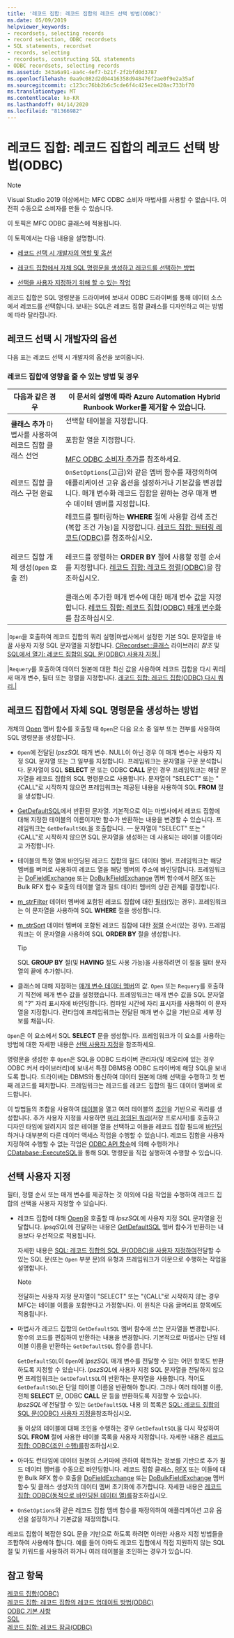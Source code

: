 ```yaml
---
title: '레코드 집합: 레코드 집합의 레코드 선택 방법(ODBC)'
ms.date: 05/09/2019
helpviewer_keywords:
- recordsets, selecting records
- record selection, ODBC recordsets
- SQL statements, recordset
- records, selecting
- recordsets, constructing SQL statements
- ODBC recordsets, selecting records
ms.assetid: 343a6a91-aa4c-4ef7-b21f-2f2bfd0d3787
ms.openlocfilehash: 0aa9c082d2d04416358d948476f2ae0f9e2a35af
ms.sourcegitcommit: c123cc76bb2b6c5cde6f4c425ece420ac733bf70
ms.translationtype: MT
ms.contentlocale: ko-KR
ms.lasthandoff: 04/14/2020
ms.locfileid: "81366982"
---
```

# <a name="recordset-how-recordsets-select-records-odbc"></a>레코드 집합: 레코드 집합의 레코드 선택 방법(ODBC)

> [!NOTE]
> Visual Studio 2019 이상에서는 MFC ODBC 소비자 마법사를 사용할 수 없습니다. 여전히 수동으로 소비자를 만들 수 있습니다.

이 토픽은 MFC ODBC 클래스에 적용됩니다.

이 토픽에서는 다음 내용을 설명합니다.

- [레코드 선택 시 개발자의 역할 및 옵션](#_core_your_options_in_selecting_records)

- [레코드 집합에서 자체 SQL 명령문을 생성하고 레코드를 선택하는 방법](#_core_how_a_recordset_constructs_its_sql_statement)

- [선택을 사용자 지정하기 위해 할 수 있는 작업](#_core_customizing_the_selection)

레코드 집합은 SQL 명령문을 드라이버에 보내서 ODBC 드라이버를 통해 데이터 소스에서 레코드를 선택합니다. 보내는 SQL은 레코드 집합 클래스를 디자인하고 여는 방법에 따라 달라집니다.

## <a name="your-options-in-selecting-records"></a><a name="_core_your_options_in_selecting_records"></a> 레코드 선택 시 개발자의 옵션

다음 표는 레코드 선택 시 개발자의 옵션을 보여줍니다.

### <a name="how-and-when-you-can-affect-a-recordset"></a>레코드 집합에 영향을 줄 수 있는 방법 및 경우

|다음과 같은 경우|이 문서의 설명에 따라 Azure Automation Hybrid Runbook Worker를 제거할 수 있습니다.|
|--------------|-------------|
|**클래스 추가** 마법사를 사용하여 레코드 집합 클래스 선언|선택할 테이블을 지정합니다.<br /><br /> 포함할 열을 지정합니다.<br /><br /> [MFC ODBC 소비자 추가](../../mfc/reference/adding-an-mfc-odbc-consumer.md)를 참조하세요.|
|레코드 집합 클래스 구현 완료|`OnSetOptions`(고급)와 같은 멤버 함수를 재정의하여 애플리케이션 고유 옵션을 설정하거나 기본값을 변경합니다. 매개 변수화 레코드 집합을 원하는 경우 매개 변수 데이터 멤버를 지정합니다.|
|레코드 집합 개체 생성(`Open` 호출 전)|레코드를 필터링하는 **WHERE** 절에 사용할 검색 조건(복합 조건 가능)을 지정합니다. [레코드 집합: 필터링 레코드(ODBC)](../../data/odbc/recordset-filtering-records-odbc.md)를 참조하십시오.<br /><br /> 레코드를 정렬하는 **ORDER BY** 절에 사용할 정렬 순서를 지정합니다. [레코드 집합: 레코드 정렬(ODBC)](../../data/odbc/recordset-sorting-records-odbc.md)을 참조하십시오.<br /><br /> 클래스에 추가한 매개 변수에 대한 매개 변수 값을 지정합니다. [레코드 집합: 레코드 집합(ODBC) 매개 변수화](../../data/odbc/recordset-parameterizing-a-recordset-odbc.md)를 참조하십시오.|

|`Open`을 호출하여 레코드 집합의 쿼리 실행|마법사에서 설정한 기본 SQL 문자열을 바꿀 사용자 지정 SQL 문자열을 지정합니다. [CRecordset::클래스](../../mfc/reference/crecordset-class.md#open) 라이브러리 *참조* 및 [SQL에서 열기: 레코드 집합의 SQL 문(ODBC) 사용자 지정.|](../../data/odbc/sql-customizing-your-recordsets-sql-statement-odbc.md)

|`Requery`를 호출하여 데이터 원본에 대한 최신 값을 사용하여 레코드 집합을 다시 쿼리|새 매개 변수, 필터 또는 정렬을 지정합니다. [레코드 집합: 레코드 집합(ODBC) 다시 쿼리.|](../../data/odbc/recordset-requerying-a-recordset-odbc.md)

## <a name="how-a-recordset-constructs-its-sql-statement"></a><a name="_core_how_a_recordset_constructs_its_sql_statement"></a> 레코드 집합에서 자체 SQL 명령문을 생성하는 방법

개체의 [Open](../../mfc/reference/crecordset-class.md#open) 멤버 함수를 호출할 때 `Open`은 다음 요소 중 일부 또는 전부를 사용하여 SQL 명령문을 생성합니다.

- `Open`에 전달된 *lpszSQL* 매개 변수. NULL이 아닌 경우 이 매개 변수는 사용자 지정 SQL 문자열 또는 그 일부를 지정합니다. 프레임워크는 문자열을 구문 분석합니다. 문자열이 SQL **SELECT** 문 또는 ODBC **CALL** 문인 경우 프레임워크는 해당 문자열을 레코드 집합의 SQL 명령문으로 사용합니다. 문자열이 "SELECT" 또는 "{CALL"로 시작하지 않으면 프레임워크는 제공된 내용을 사용하여 SQL **FROM** 절을 생성합니다.

- [GetDefaultSQL](../../mfc/reference/crecordset-class.md#getdefaultsql)에서 반환된 문자열. 기본적으로 이는 마법사에서 레코드 집합에 대해 지정한 테이블의 이름이지만 함수가 반환하는 내용을 변경할 수 있습니다. 프레임워크는 `GetDefaultSQL`을 호출합니다. — 문자열이 "SELECT" 또는 "{CALL"로 시작하지 않으면 SQL 문자열을 생성하는 데 사용되는 테이블 이름이라고 가정합니다.

- 테이블의 특정 열에 바인딩된 레코드 집합의 필드 데이터 멤버. 프레임워크는 해당 멤버를 버퍼로 사용하여 레코드 열을 해당 멤버의 주소에 바인딩합니다. 프레임워크는 [DoFieldExchange](../../mfc/reference/crecordset-class.md#dofieldexchange) 또는 [DoBulkFieldExchange](../../mfc/reference/crecordset-class.md#dofieldexchange) 멤버 함수에서 [RFX](../../data/odbc/record-field-exchange-using-rfx.md) 또는 Bulk RFX 함수 호출의 테이블 열과 필드 데이터 멤버의 상관 관계를 결정합니다.

- [m_strFilter](../../mfc/reference/crecordset-class.md#m_strfilter) 데이터 멤버에 포함된 레코드 집합에 대한 [필터](../../data/odbc/recordset-filtering-records-odbc.md)(있는 경우). 프레임워크는 이 문자열을 사용하여 SQL **WHERE** 절을 생성합니다.

- [m_strSort](../../mfc/reference/crecordset-class.md#m_strsort) 데이터 멤버에 포함된 레코드 집합에 대한 [정렬](../../data/odbc/recordset-sorting-records-odbc.md) 순서(있는 경우). 프레임워크는 이 문자열을 사용하여 SQL **ORDER BY** 절을 생성합니다.

   > [!TIP]
   > SQL **GROUP BY** 절(및 **HAVING** 절도 사용 가능)을 사용하려면 이 절을 필터 문자열의 끝에 추가합니다.

- 클래스에 대해 지정하는 [매개 변수 데이터 멤버](../../data/odbc/recordset-parameterizing-a-recordset-odbc.md)의 값. `Open` 또는 `Requery`를 호출하기 직전에 매개 변수 값을 설정했습니다. 프레임워크는 매개 변수 값을 SQL 문자열의 "?" 자리 표시자에 바인딩합니다. 컴파일 시간에 자리 표시자를 사용하여 이 문자열을 지정합니다. 런타임에 프레임워크는 전달된 매개 변수 값을 기반으로 세부 정보를 채웁니다.

`Open`은 이 요소에서 SQL **SELECT** 문을 생성합니다. 프레임워크가 이 요소를 사용하는 방법에 대한 자세한 내용은 [선택 사용자 지정](#_core_customizing_the_selection)을 참조하세요.

명령문을 생성한 후 `Open`은 SQL을 ODBC 드라이버 관리자(및 메모리에 있는 경우 ODBC 커서 라이브러리)에 보내서 특정 DBMS용 ODBC 드라이버에 해당 SQL을 보내도록 합니다. 드라이버는 DBMS와 통신하여 데이터 원본에 대해 선택을 수행하고 첫 번째 레코드를 페치합니다. 프레임워크는 레코드를 레코드 집합의 필드 데이터 멤버에 로드합니다.

이 방법들의 조합을 사용하여 [테이블](../../data/odbc/recordset-declaring-a-class-for-a-table-odbc.md)을 열고 여러 테이블의 [조인](../../data/odbc/recordset-performing-a-join-odbc.md)을 기반으로 쿼리를 생성합니다. 추가 사용자 지정을 사용하면 [미리 정의된 쿼리](../../data/odbc/recordset-declaring-a-class-for-a-predefined-query-odbc.md)(저장 프로시저)를 호출하고 디자인 타임에 알려지지 않은 테이블 열을 선택하고 이들을 레코드 집합 필드에 [바인딩](../../data/odbc/recordset-dynamically-binding-data-columns-odbc.md)하거나 대부분의 다른 데이터 액세스 작업을 수행할 수 있습니다. 레코드 집합을 사용자 지정하여 수행할 수 없는 작업은 [ODBC API 함수](../../data/odbc/odbc-calling-odbc-api-functions-directly.md)에 의해 수행하거나 [CDatabase::ExecuteSQL](../../mfc/reference/cdatabase-class.md#executesql)을 통해 SQL 명령문을 직접 실행하여 수행할 수 있습니다.

## <a name="customizing-the-selection"></a><a name="_core_customizing_the_selection"></a> 선택 사용자 지정

필터, 정렬 순서 또는 매개 변수를 제공하는 것 이외에 다음 작업을 수행하여 레코드 집합의 선택을 사용자 지정할 수 있습니다.

- 레코드 집합에 대해 [Open](../../mfc/reference/crecordset-class.md#open)을 호출할 때 *lpszSQL*에 사용자 지정 SQL 문자열을 전달합니다. *lpsqSQL*에 전달하는 내용은 [GetDefaultSQL](../../mfc/reference/crecordset-class.md#getdefaultsql) 멤버 함수가 반환하는 내용보다 우선적으로 적용됩니다.

   자세한 내용은 [SQL: 레코드 집합의 SQL 문(ODBC)을 사용자 지정하여](../../data/odbc/sql-customizing-your-recordsets-sql-statement-odbc.md)전달할 수 있는 SQL 문(또는 `Open` 부분 문)의 유형과 프레임워크가 이문으로 수행하는 작업을 설명합니다.

    > [!NOTE]
    >  전달하는 사용자 지정 문자열이 "SELECT" 또는 "{CALL"로 시작하지 않는 경우 MFC는 테이블 이름을 포함한다고 가정합니다. 이 원칙은 다음 글머리표 항목에도 적용됩니다.

- 마법사가 레코드 집합의 `GetDefaultSQL` 멤버 함수에 쓰는 문자열을 변경합니다. 함수의 코드를 편집하여 반환하는 내용을 변경합니다. 기본적으로 마법사는 단일 테이블 이름을 반환하는 `GetDefaultSQL` 함수를 씁니다.

   `GetDefaultSQL`이 `Open`에 *lpszSQL* 매개 변수를 전달할 수 있는 어떤 항목도 반환하도록 지정할 수 있습니다. *lpszSQL*에 사용자 지정 SQL 문자열을 전달하지 않으면 프레임워크는 `GetDefaultSQL`이 반환하는 문자열을 사용합니다. 적어도 `GetDefaultSQL`은 단일 테이블 이름을 반환해야 합니다. 그러나 여러 테이블 이름, 전체 **SELECT** 문, ODBC **CALL** 문 등을 반환하도록 지정할 수 있습니다. *lpszSQL에* 전달할 수 있는 `GetDefaultSQL` 내용 의 목록은 [SQL: 레코드 집합의 SQL 문(ODBC) 사용자 지정을](../../data/odbc/sql-customizing-your-recordsets-sql-statement-odbc.md)참조하십시오.

   둘 이상의 테이블에 대해 조인을 수행하는 경우 `GetDefaultSQL`을 다시 작성하여 SQL **FROM** 절에 사용한 테이블 목록을 사용자 지정합니다. 자세한 내용은 [레코드 집합: ODBC(조인 수행)를](../../data/odbc/recordset-performing-a-join-odbc.md)참조하십시오.

- 아마도 런타임에 데이터 원본의 스키마에 관하여 획득하는 정보를 기반으로 추가 필드 데이터 멤버를 수동으로 바인딩합니다. 레코드 집합 클래스, [RFX](../../data/odbc/record-field-exchange-using-rfx.md) 또는 이들에 대한 Bulk RFX 함수 호출을 [DoFieldExchange](../../mfc/reference/crecordset-class.md#dofieldexchange) 또는 [DoBulkFieldExchange](../../mfc/reference/crecordset-class.md#dobulkfieldexchange) 멤버 함수 및 클래스 생성자의 데이터 멤버 초기화에 추가합니다. 자세한 내용은 [레코드 집합: ODBC(동적으로 바인딩된 데이터 열)를](../../data/odbc/recordset-dynamically-binding-data-columns-odbc.md)참조하십시오.

- `OnSetOptions`와 같은 레코드 집합 멤버 함수를 재정의하여 애플리케이션 고유 옵션을 설정하거나 기본값을 재정의합니다.

레코드 집합이 복잡한 SQL 문을 기반으로 하도록 하려면 이러한 사용자 지정 방법들을 조합하여 사용해야 합니다. 예를 들어 아마도 레코드 집합에서 직접 지원하지 않는 SQL 절 및 키워드를 사용하려 하거나 여러 테이블을 조인하는 경우가 있습니다.

## <a name="see-also"></a>참고 항목

[레코드 집합(ODBC)](../../data/odbc/recordset-odbc.md)<br/>
[레코드 집합: 레코드 집합의 레코드 업데이트 방법(ODBC)](../../data/odbc/recordset-how-recordsets-update-records-odbc.md)<br/>
[ODBC 기본 사항](../../data/odbc/odbc-basics.md)<br/>
[SQL](../../data/odbc/sql.md)<br/>
[레코드 집합: 레코드 잠금(ODBC)](../../data/odbc/recordset-locking-records-odbc.md)
